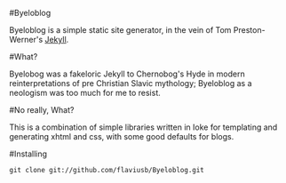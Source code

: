 #Byeloblog

Byeloblog is a simple static site generator, in the vein of Tom Preston-Werner's [Jekyll](https://github.com/mojombo/jekyll).

#What?

Byelobog was a fakeloric Jekyll to Chernobog's Hyde in modern reinterpretations of pre Christian Slavic mythology; Byeloblog as a neologism was too much for me to resist.

#No really, What?

This is a combination of simple libraries written in Ioke for templating and generating xhtml and css, with some good defaults for blogs.

#Installing

    git clone git://github.com/flaviusb/Byeloblog.git

